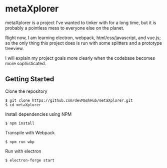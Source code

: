 # metaXplorer
metaXplorer is a project I've wanted to tinker with for a long time, but it is probably a pointless
mess to everyone else on the planet.

Right now, I am learning electron, webpack, html/css/javascript, and vue.js; so the only thing this
project does is run with some splitters and a prototype treeview.

I will explain my project goals more clearly when the codebase becomes more sophisticated.

## Getting Started

Clone the repository
```
$ git clone https://github.com/devMashHub/metaXplorer.git
$ cd metaXplorer
```
Install dependencies using NPM
```
$ npm install
```
Transpile with Webpack
```
$ npm run wbp
```
Run with electron
```
$ electron-forge start
```
